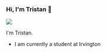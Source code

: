 ### Hi, I'm Tristan 👋

![](https://api.visitorbadge.io/api/VisitorHit?user=treestang&repo=treestang&countColor=%237B1E7A)

I'm Tristan. 
- I am currently a student at Irvington

  
